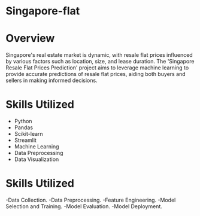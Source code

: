 # Singapore-flat

# Overview
Singapore's real estate market is dynamic, with resale flat prices influenced by various factors such as location, size, and lease duration. The 'Singapore Resale Flat Prices Prediction' project aims to leverage machine learning to provide accurate predictions of resale flat prices, aiding both buyers and sellers in making informed decisions.

# Skills Utilized
 - Python
 - Pandas
 - Scikit-learn
 - Streamlit
 - Machine Learning
 - Data Preprocessing
 - Data Visualization

# Skills Utilized
-Data Collection.
-Data Preprocessing.
-Feature Engineering.
-Model Selection and Training.
-Model Evaluation.
-Model Deployment.
